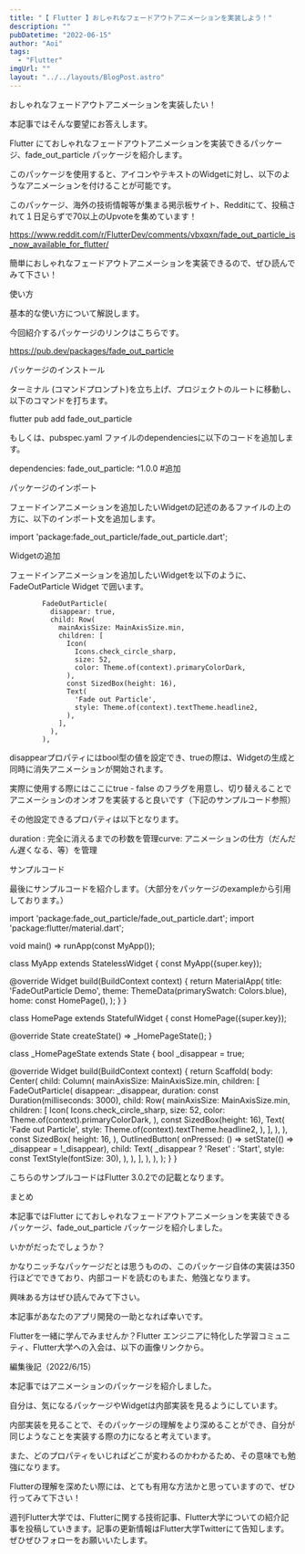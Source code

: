 ```yaml
---
title: "【 Flutter 】おしゃれなフェードアウトアニメーションを実装しよう！"
description: ""
pubDatetime: "2022-06-15"
author: "Aoi"
tags:
  - "Flutter"
imgUrl: ""
layout: "../../layouts/BlogPost.astro"
---
```




おしゃれなフェードアウトアニメーションを実装したい！




本記事ではそんな要望にお答えします。



Flutter にておしゃれなフェードアウトアニメーションを実装できるパッケージ、fade_out_particle パッケージを紹介します。



このパッケージを使用すると、アイコンやテキストのWidgetに対し、以下のようなアニメーションを付けることが可能です。







このパッケージ、海外の技術情報等が集まる掲示板サイト、Redditにて、投稿されて１日足らずで70以上のUpvoteを集めています！




https://www.reddit.com/r/FlutterDev/comments/vbxqxn/fade_out_particle_is_now_available_for_flutter/




簡単におしゃれなフェードアウトアニメーションを実装できるので、ぜひ読んでみて下さい！



使い方



基本的な使い方について解説します。



今回紹介するパッケージのリンクはこちらです。




https://pub.dev/packages/fade_out_particle




パッケージのインストール



ターミナル (コマンドプロンプト)を立ち上げ、プロジェクトのルートに移動し、以下のコマンドを打ちます。



flutter pub add fade_out_particle



もしくは、pubspec.yaml ファイルのdependenciesに以下のコードを追加します。



dependencies:
  fade_out_particle: ^1.0.0 #追加



パッケージのインポート



フェードインアニメーションを追加したいWidgetの記述のあるファイルの上の方に、以下のインポート文を追加します。



import 'package:fade_out_particle/fade_out_particle.dart';



Widgetの追加



フェードインアニメーションを追加したいWidgetを以下のように、FadeOutParticle Widget で囲います。



            FadeOutParticle(
              disappear: true,
              child: Row(
                mainAxisSize: MainAxisSize.min,
                children: [
                  Icon(
                    Icons.check_circle_sharp,
                    size: 52,
                    color: Theme.of(context).primaryColorDark,
                  ),
                  const SizedBox(height: 16),
                  Text(
                    'Fade out Particle',
                    style: Theme.of(context).textTheme.headline2,
                  ),
                ],
              ),
            ),



disappearプロパティにはbool型の値を設定でき、trueの際は、Widgetの生成と同時に消失アニメーションが開始されます。



実際に使用する際にはここにtrue - false のフラグを用意し、切り替えることでアニメーションのオンオフを実装すると良いです（下記のサンプルコード参照）



その他設定できるプロパティは以下となります。



duration : 完全に消えるまでの秒数を管理curve: アニメーションの仕方（だんだん遅くなる、等）を管理



サンプルコード



最後にサンプルコードを紹介します。（大部分をパッケージのexampleから引用しております。）



import 'package:fade_out_particle/fade_out_particle.dart';
import 'package:flutter/material.dart';

void main() => runApp(const MyApp());

class MyApp extends StatelessWidget {
  const MyApp({super.key});

  @override
  Widget build(BuildContext context) {
    return MaterialApp(
      title: 'FadeOutParticle Demo',
      theme: ThemeData(primarySwatch: Colors.blue),
      home: const HomePage(),
    );
  }
}

class HomePage extends StatefulWidget {
  const HomePage({super.key});

  @override
  State<HomePage> createState() => _HomePageState();
}

class _HomePageState extends State<HomePage> {
  bool _disappear = true;

  @override
  Widget build(BuildContext context) {
    return Scaffold(
      body: Center(
        child: Column(
          mainAxisSize: MainAxisSize.min,
          children: [
            FadeOutParticle(
              disappear: _disappear,
              duration: const Duration(milliseconds: 3000),
              child: Row(
                mainAxisSize: MainAxisSize.min,
                children: [
                  Icon(
                    Icons.check_circle_sharp,
                    size: 52,
                    color: Theme.of(context).primaryColorDark,
                  ),
                  const SizedBox(height: 16),
                  Text(
                    'Fade out Particle',
                    style: Theme.of(context).textTheme.headline2,
                  ),
                ],
              ),
            ),
            const SizedBox(
              height: 16,
            ),
            OutlinedButton(
              onPressed: () => setState(() => _disappear = !_disappear),
              child: Text(
                _disappear ? 'Reset' : 'Start',
                style: const TextStyle(fontSize: 30),
              ),
            ),
          ],
        ),
      ),
    );
  }
}





こちらのサンプルコードはFlutter 3.0.2での記載となります。




まとめ







本記事ではFlutter にておしゃれなフェードアウトアニメーションを実装できるパッケージ、fade_out_particle パッケージを紹介しました。



いかがだったでしょうか？



かなりニッチなパッケージだとは思うものの、このパッケージ自体の実装は350行ほどでできており、内部コードを読むのもまた、勉強となります。



興味ある方はぜひ読んでみて下さい。



本記事があなたのアプリ開発の一助となれば幸いです。




Flutterを一緒に学んでみませんか？Flutter エンジニアに特化した学習コミュニティ、Flutter大学への入会は、以下の画像リンクから。










編集後記（2022/6/15）




本記事ではアニメーションのパッケージを紹介しました。



自分は、気になるパッケージやWidgetは内部実装を見るようにしています。



内部実装を見ることで、そのパッケージの理解をより深めることができ、自分が同じようなことを実装する際の力になると考えています。



また、どのプロパティをいじればどこが変わるのかわかるため、その意味でも勉強になります。



Flutterの理解を深めたい際には、とても有用な方法かと思っていますので、ぜひ行ってみて下さい！





週刊Flutter大学では、Flutterに関する技術記事、Flutter大学についての紹介記事を投稿していきます。記事の更新情報はFlutter大学Twitterにて告知します。ぜひぜひフォローをお願いいたします。


